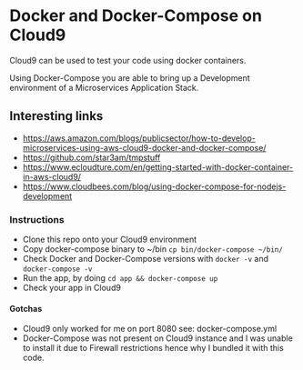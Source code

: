 # Docker and Docker-Compose on Cloud9
Cloud9 can be used to test your code using docker containers. 

Using Docker-Compose you are able to bring up a Development environment of a Microservices Application Stack.

## Interesting links 
- https://aws.amazon.com/blogs/publicsector/how-to-develop-microservices-using-aws-cloud9-docker-and-docker-compose/
- https://github.com/star3am/tmpstuff
- https://www.ecloudture.com/en/getting-started-with-docker-container-in-aws-cloud9/
- https://www.cloudbees.com/blog/using-docker-compose-for-nodejs-development

### Instructions
- Clone this repo onto your Cloud9 environment
- Copy docker-compose binary to ~/bin `cp bin/docker-compose ~/bin/`
- Check Docker and Docker-Compose versions with `docker -v` and `docker-compose -v`
- Run the app, by doing `cd app && docker-compose up`
- Check your app in Cloud9

#### Gotchas
- Cloud9 only worked for me on port 8080 see: docker-compose.yml
- Docker-Compose was not present on Cloud9 instance and I was unable to install it due to Firewall restrictions hence why I bundled it with this code.
